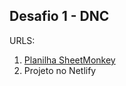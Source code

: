 ## Desafio 1 - DNC
URLS:
1. [Planilha SheetMonkey](https://docs.google.com/spreadsheets/d/1lhlv3zbIcia1jPll0vif3tOclTowEAZ6KHgTR6LgFn8/edit?usp=sharing)
2. Projeto no Netlify

